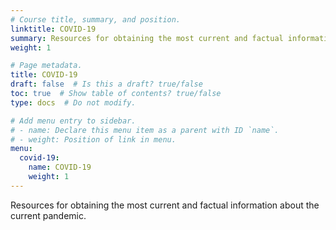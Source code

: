 ```yaml
---
# Course title, summary, and position.
linktitle: COVID-19
summary: Resources for obtaining the most current and factual information about the current pandemic.
weight: 1

# Page metadata.
title: COVID-19
draft: false  # Is this a draft? true/false
toc: true  # Show table of contents? true/false
type: docs  # Do not modify.

# Add menu entry to sidebar.
# - name: Declare this menu item as a parent with ID `name`.
# - weight: Position of link in menu.
menu:
  covid-19:
    name: COVID-19
    weight: 1
---
```


Resources for obtaining the most current and factual information about the current pandemic.
